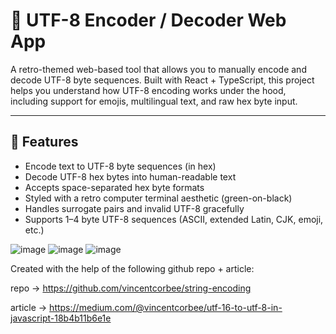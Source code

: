 # 🧠 UTF-8 Encoder / Decoder Web App

A retro-themed web-based tool that allows you to manually encode and decode UTF-8 byte sequences. Built with React + TypeScript, this project helps you understand how UTF-8 encoding works under the hood, including support for emojis, multilingual text, and raw hex byte input.

---

## 🔧 Features

- Encode text to UTF-8 byte sequences (in hex)
- Decode UTF-8 hex bytes into human-readable text
- Accepts space-separated hex byte formats
- Styled with a retro computer terminal aesthetic (green-on-black)
- Handles surrogate pairs and invalid UTF-8 gracefully
- Supports 1–4 byte UTF-8 sequences (ASCII, extended Latin, CJK, emoji, etc.)

![image](https://github.com/user-attachments/assets/c941dfc6-a3db-40db-b18d-710f7da3d153)
![image](https://github.com/user-attachments/assets/8540f576-642f-4d95-b3d3-022c3a171167)
![image](https://github.com/user-attachments/assets/bdb09a35-a428-4335-83ea-98bfc0c4d274)

Created with the help of the following github repo + article: 

repo -> https://github.com/vincentcorbee/string-encoding

article -> https://medium.com/@vincentcorbee/utf-16-to-utf-8-in-javascript-18b4b11b6e1e 
